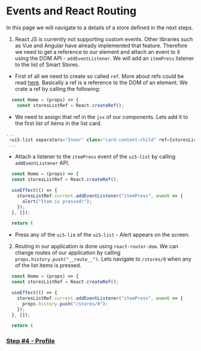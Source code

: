 # Events and React Routing

In this page we will navigate to a details of a store defined in the next steps.

1. React JS is currently not supporting custom events. Other libraries such as Vue and Angular have already implemented that feature. Therefore we need to get a reference to our element and attach an event to it using the DOM API - `addEventListener`. We will add an `itemPress` listener to the list of Smart Stores.

  - First of all we need to create so called `ref`. More about refs could be read [here](https://reactjs.org/docs/refs-and-the-dom.html). Basically a ref is a reference to the DOM of an element. We crate a ref by calling the following:

  ```js
    const Home = (props) => {
      const storesListRef = React.createRef();
  ```
  - We need to assign that ref in the `jsx` of our components. Lets add it to the first list of items in the list card.

  ```js
  ...
   <ui5-list separators="Inner" class="card-content-child" ref={storesListRef}>
   ...
  ```

  - Attach a listener to the `itemPress` event of the `ui5-list` by calling `addEventListener` API.


  ```js
    const Home = (props) => {
    const storesListRef = React.createRef();

    useEffect(() => {
      storesListRef.current.addEventListener("itemPress", event => {
        alert("Item is pressed!");
      });
    }, []);

    return (
  ```

  - Press any of the `ui5-li`s of the `ui5-list` - Alert appears on the screen.

2. Routing in our application is done using `react-router-dom`. We can change routes of our application by calling `props.history.push("__route__")`. Lets navigate to `/stores/0` when any of the list items is pressed.

  ```js
    const Home = (props) => {
    const storesListRef = React.createRef();

    useEffect(() => {
      storesListRef.current.addEventListener("itemPress", event => {
        props.history.push("/stores/0");
      });
    }, []);

    return (
  ```

### [Step #4 - Profile](./Step4_Profile.md)
